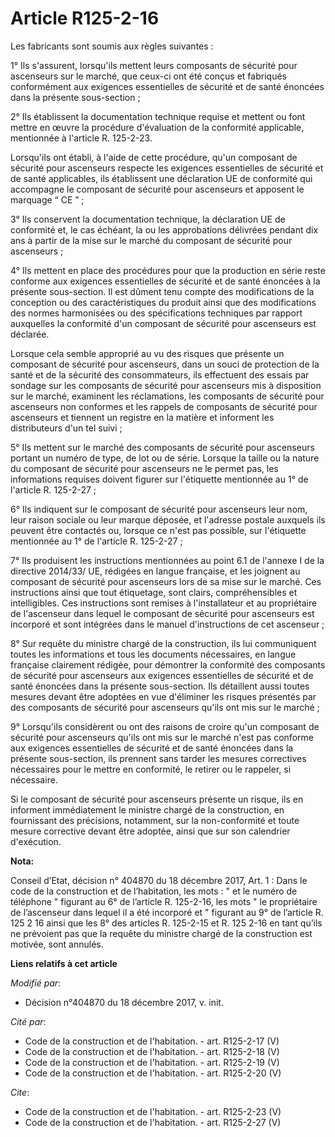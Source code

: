 # Article R125-2-16

Les fabricants sont soumis aux règles suivantes :

1° Ils s'assurent, lorsqu'ils mettent leurs composants de sécurité pour ascenseurs sur le marché, que ceux-ci ont été conçus
et fabriqués conformément aux exigences essentielles de sécurité et de santé énoncées dans la présente sous-section ;

2° Ils établissent la documentation technique requise et mettent ou font mettre en œuvre la procédure d'évaluation de la
conformité applicable, mentionnée à l'article R. 125-2-23.

Lorsqu'ils ont établi, à l'aide de cette procédure, qu'un composant de sécurité pour ascenseurs respecte les exigences
essentielles de sécurité et de santé applicables, ils établissent une déclaration UE de conformité qui accompagne le
composant de sécurité pour ascenseurs et apposent le marquage “ CE ” ;

3° Ils conservent la documentation technique, la déclaration UE de conformité et, le cas échéant, la ou les approbations
délivrées pendant dix ans à partir de la mise sur le marché du composant de sécurité pour ascenseurs ;

4° Ils mettent en place des procédures pour que la production en série reste conforme aux exigences essentielles de sécurité
et de santé énoncées à la présente sous-section. Il est dûment tenu compte des modifications de la conception ou des
caractéristiques du produit ainsi que des modifications des normes harmonisées ou des spécifications techniques par rapport
auxquelles la conformité d'un composant de sécurité pour ascenseurs est déclarée.

Lorsque cela semble approprié au vu des risques que présente un composant de sécurité pour ascenseurs, dans un souci de
protection de la santé et de la sécurité des consommateurs, ils effectuent des essais par sondage sur les composants de
sécurité pour ascenseurs mis à disposition sur le marché, examinent les réclamations, les composants de sécurité pour
ascenseurs non conformes et les rappels de composants de sécurité pour ascenseurs et tiennent un registre en la matière et
informent les distributeurs d'un tel suivi ;

5° Ils mettent sur le marché des composants de sécurité pour ascenseurs portant un numéro de type, de lot ou de série.
Lorsque la taille ou la nature du composant de sécurité pour ascenseurs ne le permet pas, les informations requises doivent
figurer sur l'étiquette mentionnée au 1° de l'article R. 125-2-27 ;

6° Ils indiquent sur le composant de sécurité pour ascenseurs leur nom, leur raison sociale ou leur marque déposée, et
l'adresse postale auxquels ils peuvent être contactés ou, lorsque ce n'est pas possible, sur l'étiquette mentionnée au 1° de
l'article R. 125-2-27 ;

7° Ils produisent les instructions mentionnées au point 6.1 de l'annexe I de la directive 2014/33/ UE, rédigées en langue
française, et les joignent au composant de sécurité pour ascenseurs lors de sa mise sur le marché. Ces instructions ainsi que
tout étiquetage, sont clairs, compréhensibles et intelligibles. Ces instructions sont remises à l'installateur et au
propriétaire de l'ascenseur dans lequel le composant de sécurité pour ascenseurs est incorporé et sont intégrées dans le
manuel d'instructions de cet ascenseur ;

8° Sur requête du ministre chargé de la construction, ils lui communiquent toutes les informations et tous les documents
nécessaires, en langue française clairement rédigée, pour démontrer la conformité des composants de sécurité pour ascenseurs
aux exigences essentielles de sécurité et de santé énoncées dans la présente sous-section. Ils détaillent aussi toutes
mesures devant être adoptées en vue d'éliminer les risques présentés par des composants de sécurité pour ascenseurs qu'ils
ont mis sur le marché ;

9° Lorsqu'ils considèrent ou ont des raisons de croire qu'un composant de sécurité pour ascenseurs qu'ils ont mis sur le
marché n'est pas conforme aux exigences essentielles de sécurité et de santé énoncées dans la présente sous-section, ils
prennent sans tarder les mesures correctives nécessaires pour le mettre en conformité, le retirer ou le rappeler, si
nécessaire.

Si le composant de sécurité pour ascenseurs présente un risque, ils en informent immédiatement le ministre chargé de la
construction, en fournissant des précisions, notamment, sur la non-conformité et toute mesure corrective devant être adoptée,
ainsi que sur son calendrier d'exécution.

**Nota:**

Conseil d’Etat, décision n° 404870 du 18 décembre 2017, Art. 1 : Dans le code de la construction et de l’habitation, les
mots : " et le numéro de téléphone " figurant au 6° de l’article R. 125-2-16, les mots " le propriétaire de l’ascenseur dans
lequel il a été incorporé et " figurant au 9° de l’article R. 125 2 16 ainsi que les 8° des articles R. 125-2-15 et R. 125
2-16 en tant qu’ils ne prévoient pas que la requête du ministre chargé de la construction est motivée, sont annulés.

**Liens relatifs à cet article**

_Modifié par_:

  - Décision n°404870 du 18 décembre 2017, v. init.

_Cité par_:

  - Code de la construction et de l'habitation. - art. R125-2-17 (V)
  - Code de la construction et de l'habitation. - art. R125-2-18 (V)
  - Code de la construction et de l'habitation. - art. R125-2-19 (V)
  - Code de la construction et de l'habitation. - art. R125-2-20 (V)

_Cite_:

  - Code de la construction et de l'habitation. - art. R125-2-23 (V)
  - Code de la construction et de l'habitation. - art. R125-2-27 (V)
